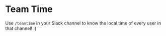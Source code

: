# Team Time

Use `/teamtime` in your Slack channel to know the local time of every user in that channel! :)
